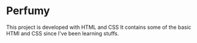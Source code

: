 # Perfumy
This project is developed with HTML and CSS 
It contains some of the basic HTMl and CSS since I've been learning stuffs.

